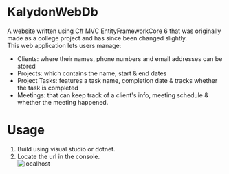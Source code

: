 # KalydonWebDb  

A website written using C# MVC EntityFrameworkCore 6 that was originally made as a college project and has since been changed slightly.  
This web application lets users manage:  
* Clients: where their names, phone numbers and email addresses can be stored  
* Projects: which contains the name, start & end dates  
* Project Tasks: features a task name, completion date & tracks whether the task is completed  
* Meetings: that can keep track of a client's info, meeting schedule & whether the meeting happened.  

# Usage  
1. Build using visual studio or dotnet.  
2. Locate the url in the console.  
![localhost](https://github.com/WJOlson/KalydonWebDb/tree/main/images/localhost.png) 
